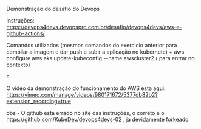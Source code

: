 Demonstração do desafio do Devops 

Instruções:
https://devops4devs.devopspro.com.br/desafio/devops4devs/aws-e-github-actions/

Comandos utilizados
(mesmos comandos do exercicio anterior para compilar a imagem e dar push e subir a aplicação no kubernete) + 
aws configure
aws eks update-kubeconfig --name awscluster2 ( para entrar no contexto)


c

O video da demonstração do funcionamento do AWS esta aqui:
https://vimeo.com/manage/videos/980171672/5377db82b2?extension_recording=true

obs - O github esta errado no site das instruções, o correto é o https://github.com/KubeDev/devops4devs-02 , ja devidamente forkeado
